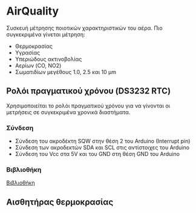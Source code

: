 # AirQuality
Συσκευή μέτρησης ποιοτικών χαρακτηριστικών του αέρα. Πιο συγκεκριμένα γίνεται μέτρηση:
* Θερμοκρασίας
* Υγρασίας
* Υπεριώδους ακτινοβολίας
* Αερίων (CO, NO2)
* Σωματιδίων μεγέθους 1.0, 2.5 και 10 μm

## Ρολόι πραγματικού χρόνου (DS3232 RTC)
Χρησιμοποιείται το ρολόι πραγματικού χρόνου για να γίνονται οι μετρήσεις σε συγκεκριμένα χρονικά διαστήματα.

### Σύνδεση
* Σύνδεση του ακροδέκτη SQW στην θέση 2 του Arduino (Interrupt pin)
* Σύνδεση των ακροδεκτών SDA και SCL στις αντίστοιχες του Arduino
* Σύνδεση του Vcc στα 5V και του GND στη θέση GND του Arduino

### Βιβλιοθήκη
[Βιβλιοθήκη](https://github.com/JChristensen/DS3232RTC)

## Αισθητήρας θερμοκρασίας

